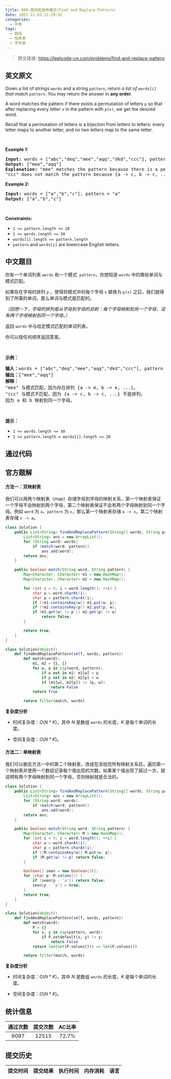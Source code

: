 ```yaml
---
title: 890-查找和替换模式(Find and Replace Pattern)
date: 2021-12-03 22:29:32
categories:
  - 中等
tags:
  - 数组
  - 哈希表
  - 字符串
---
```


> 原文链接: https://leetcode-cn.com/problems/find-and-replace-pattern


## 英文原文
<div><p>Given a list of strings <code>words</code> and a string <code>pattern</code>, return <em>a list of</em> <code>words[i]</code> <em>that match</em> <code>pattern</code>. You may return the answer in <strong>any order</strong>.</p>

<p>A word matches the pattern if there exists a permutation of letters <code>p</code> so that after replacing every letter <code>x</code> in the pattern with <code>p(x)</code>, we get the desired word.</p>

<p>Recall that a permutation of letters is a bijection from letters to letters: every letter maps to another letter, and no two letters map to the same letter.</p>

<p>&nbsp;</p>
<p><strong>Example 1:</strong></p>

<pre>
<strong>Input:</strong> words = [&quot;abc&quot;,&quot;deq&quot;,&quot;mee&quot;,&quot;aqq&quot;,&quot;dkd&quot;,&quot;ccc&quot;], pattern = &quot;abb&quot;
<strong>Output:</strong> [&quot;mee&quot;,&quot;aqq&quot;]
<strong>Explanation:</strong> &quot;mee&quot; matches the pattern because there is a permutation {a -&gt; m, b -&gt; e, ...}. 
&quot;ccc&quot; does not match the pattern because {a -&gt; c, b -&gt; c, ...} is not a permutation, since a and b map to the same letter.
</pre>

<p><strong>Example 2:</strong></p>

<pre>
<strong>Input:</strong> words = [&quot;a&quot;,&quot;b&quot;,&quot;c&quot;], pattern = &quot;a&quot;
<strong>Output:</strong> [&quot;a&quot;,&quot;b&quot;,&quot;c&quot;]
</pre>

<p>&nbsp;</p>
<p><strong>Constraints:</strong></p>

<ul>
	<li><code>1 &lt;= pattern.length &lt;= 20</code></li>
	<li><code>1 &lt;= words.length &lt;= 50</code></li>
	<li><code>words[i].length == pattern.length</code></li>
	<li><code>pattern</code> and <code>words[i]</code> are lowercase English letters.</li>
</ul>
</div>

## 中文题目
<div><p>你有一个单词列表&nbsp;<code>words</code>&nbsp;和一个模式&nbsp;&nbsp;<code>pattern</code>，你想知道 <code>words</code> 中的哪些单词与模式匹配。</p>

<p>如果存在字母的排列 <code>p</code>&nbsp;，使得将模式中的每个字母 <code>x</code> 替换为 <code>p(x)</code> 之后，我们就得到了所需的单词，那么单词与模式是匹配的。</p>

<p><em>（回想一下，字母的排列是从字母到字母的双射：每个字母映射到另一个字母，没有两个字母映射到同一个字母。）</em></p>

<p>返回 <code>words</code> 中与给定模式匹配的单词列表。</p>

<p>你可以按任何顺序返回答案。</p>

<p>&nbsp;</p>

<p><strong>示例：</strong></p>

<pre><strong>输入：</strong>words = [&quot;abc&quot;,&quot;deq&quot;,&quot;mee&quot;,&quot;aqq&quot;,&quot;dkd&quot;,&quot;ccc&quot;], pattern = &quot;abb&quot;
<strong>输出：</strong>[&quot;mee&quot;,&quot;aqq&quot;]
<strong>解释：
</strong>&quot;mee&quot; 与模式匹配，因为存在排列 {a -&gt; m, b -&gt; e, ...}。
&quot;ccc&quot; 与模式不匹配，因为 {a -&gt; c, b -&gt; c, ...} 不是排列。
因为 a 和 b 映射到同一个字母。</pre>

<p>&nbsp;</p>

<p><strong>提示：</strong></p>

<ul>
	<li><code>1 &lt;= words.length &lt;= 50</code></li>
	<li><code>1 &lt;= pattern.length = words[i].length&nbsp;&lt;= 20</code></li>
</ul>
</div>

## 通过代码
<RecoDemo>
</RecoDemo>


## 官方题解
#### 方法一：双映射表

我们可以用两个映射表（map）存储字母到字母的映射关系，第一个映射表保证一个字母不会映射到两个字母，第二个映射表保证不会有两个字母映射到同一个字母。例如 `word` 为 `a`，`pattern` 为 `x`，那么第一个映射表存储 `a -> x`，第二个映射表存储 `x -> a`。

```Java [sol1]
class Solution {
    public List<String> findAndReplacePattern(String[] words, String pattern) {
        List<String> ans = new ArrayList();
        for (String word: words)
            if (match(word, pattern))
                ans.add(word);
        return ans;
    }

    public boolean match(String word, String pattern) {
        Map<Character, Character> m1 = new HashMap();
        Map<Character, Character> m2 = new HashMap();

        for (int i = 0; i < word.length(); ++i) {
            char w = word.charAt(i);
            char p = pattern.charAt(i);
            if (!m1.containsKey(w)) m1.put(w, p);
            if (!m2.containsKey(p)) m2.put(p, w);
            if (m1.get(w) != p || m2.get(p) != w)
                return false;
        }

        return true;
    }
}
```

```Python [sol1]
class Solution(object):
    def findAndReplacePattern(self, words, pattern):
        def match(word):
            m1, m2 = {}, {}
            for w, p in zip(word, pattern):
                if w not in m1: m1[w] = p
                if p not in m2: m2[p] = w
                if (m1[w], m2[p]) != (p, w):
                    return False
            return True

        return filter(match, words)
```

**复杂度分析**

* 时间复杂度：$O(N * K)$，其中 $N$ 是数组 `words` 的长度，$K$ 是每个单词的长度。

* 空间复杂度：$O(N * K)$。

#### 方法二：单映射表

我们可以删去方法一中的第二个映射表，改成在添加完所有映射关系后，遍历第一个映射表并使用一个数组记录每个值出现的次数。如果某个值出现了超过一次，就说明有两个字母映射到同一个字母，否则映射就是合法的。

```Java [sol2]
class Solution {
    public List<String> findAndReplacePattern(String[] words, String pattern) {
        List<String> ans = new ArrayList();
        for (String word: words)
            if (match(word, pattern))
                ans.add(word);
        return ans;
    }

    public boolean match(String word, String pattern) {
        Map<Character, Character> M = new HashMap();
        for (int i = 0; i < word.length(); ++i) {
            char w = word.charAt(i);
            char p = pattern.charAt(i);
            if (!M.containsKey(w)) M.put(w, p);
            if (M.get(w) != p) return false;
        }

        boolean[] seen = new boolean[26];
        for (char p: M.values()) {
            if (seen[p - 'a']) return false;
            seen[p - 'a'] = true;
        }
        return true;
    }
}
```

```Python [sol2]
class Solution(object):
    def findAndReplacePattern(self, words, pattern):
        def match(word):
            P = {}
            for x, y in zip(pattern, word):
                if P.setdefault(x, y) != y:
                    return False
            return len(set(P.values())) == len(P.values())

        return filter(match, words)
```

**复杂度分析**

* 时间复杂度：$O(N * K)$，其中 $N$ 是数组 `words` 的长度，$K$ 是每个单词的长度。

* 空间复杂度：$O(N * K)$。

## 统计信息
| 通过次数 | 提交次数 | AC比率 |
| :------: | :------: | :------: |
|    9097    |    12515    |   72.7%   |

## 提交历史
| 提交时间 | 提交结果 | 执行时间 |  内存消耗  | 语言 |
| :------: | :------: | :------: | :--------: | :--------: |
